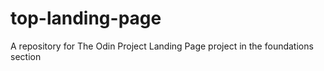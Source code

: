# top-landing-page
A repository for The Odin Project Landing Page project in the foundations section
